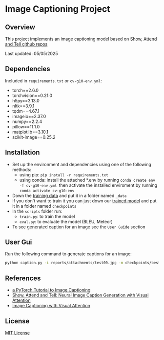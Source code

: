 # Image Captioning Project

## Overview

This project implements an image captioning model based on [Show, Attend and Tell github repos](https://github.com/sgrvinod/a-PyTorch-Tutorial-to-Image-Captioning?tab=readme-ov-file)

Last updated: 05/05/2025

## Dependencies

Included in `requirements.txt` or `cv-g10-env.yml`:

- torch==2.6.0
- torchvision==0.21.0
- h5py==3.13.0
- nltk==3.9.1
- tqdm==4.67.1
- imageio==2.37.0
- numpy==2.2.4
- pillow==11.1.0
- matplotlib==3.10.1
- scikit-image==0.25.2

## Installation

- Set up the environment and dependencies using one of the following methods:
  - using pip: ``pip install -r requirements.txt``
  - using conda: install the attached *.env by running ``conda create env -f cv-g10-env.yml ``then activate the installed enviroment by running ``conda activate cv-g10-env``
- Down the [training data](https://drive.google.com/drive/folders/17zemySCBHobht_r-HvfN_ak8Ppt8VpaR) and put it in a folder named `_data`
- If you don't want to train it you can just down our [trained model](https://drive.google.com/drive/folders/1oBrv7iFwWiobD7lutT948X_3S3nW3v_D?usp=sharing) and put it in a folder named `checkpoints`
- In the `scripts` folder run:
  - `train.py`: to train the model
  - `eval.py`: to evaluate the model (BLEU, Meteor)
- To see generated caption for an image see the `User Guide` section

## User Gui

Run the following command to generate captions for an image:

```bash
python caption.py -i reports/attachments/test00.jpg -m checkpoints/best_model.pth.tar -wm _data\flickr8k\WORDMAP_flickr8k_5_cap_per_img_5_min_word_freq.json -b 5
```

## References

- [a PyTorch Tutorial to Image Captioning](https://github.com/sgrvinod/a-PyTorch-Tutorial-to-Image-Captioning?tab=readme-ov-file)
- [Show, Attend and Tell: Neural Image Caption Generation with Visual Attention](https://arxiv.org/abs/1502.03044)
- [Image Captioning with Visual Attention](https://arxiv.org/abs/1502.03044)

## License

[MIT License](https://mit-license.org/)
